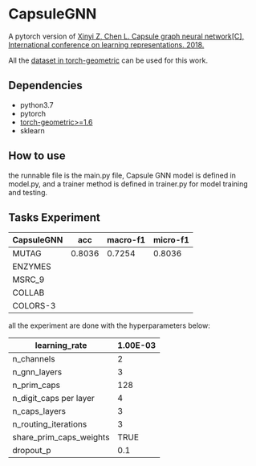 # CapsuleGNN
A pytorch version of [Xinyi Z, Chen L. Capsule graph neural network[C], International conference on learning representations. 2018.](https://openreview.net/forum?id=Byl8BnRcYm)

All the [dataset in torch-geometric](https://pytorch-geometric.readthedocs.io/en/latest/modules/datasets.html) can be used for this work.

## Dependencies

* python3.7
* pytorch
* [torch-geometric>=1.6](https://pytorch-geometric.readthedocs.io/en/latest/)
* sklearn

## How to use
the runnable file is the main.py file, Capsule GNN model is defined in model.py, and a trainer method is defined in trainer.py for model training and testing.



## Tasks Experiment

| CapsuleGNN | acc    | macro-f1 | micro-f1 |
|------------|--------|----------|----------|
| MUTAG      | 0.8036 | 0.7254   | 0.8036   |
| ENZYMES    |        |          |          |
| MSRC_9     |        |          |          |
| COLLAB     |        |          |          |
| COLORS-3   | 　     | 　       | 　       |

all the experiment are done with the hyperparameters below:

| learning_rate           | 1.00E-03 |
|-------------------------|----------|
| n_channels              | 2        |
| n_gnn_layers            | 3        |
| n_prim_caps             | 128      |
| n_digit_caps per layer  | 4        |
| n_caps_layers           | 3        |
| n_routing_iterations    | 3        |
| share_prim_caps_weights | TRUE     |
| dropout_p               | 0.1      |
